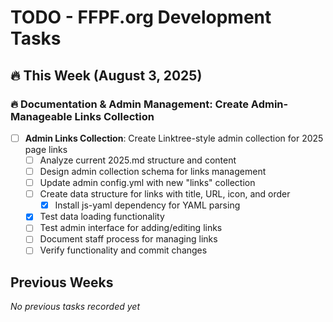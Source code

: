 # TODO - FFPF.org Development Tasks

## 🔥 This Week (August 3, 2025)
### 🔥 Documentation & Admin Management: Create Admin-Manageable Links Collection
- [ ] **Admin Links Collection**: Create Linktree-style admin collection for 2025 page links
  - [ ] Analyze current 2025.md structure and content
  - [ ] Design admin collection schema for links management
  - [ ] Update admin config.yml with new "links" collection
  - [ ] Create data structure for links with title, URL, icon, and order
    - [x] Install js-yaml dependency for YAML parsing
  - [x] Test data loading functionality
  - [ ] Test admin interface for adding/editing links
  - [ ] Document staff process for managing links
  - [ ] Verify functionality and commit changes

## Previous Weeks

*No previous tasks recorded yet*
